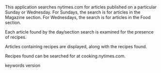 This application searches nytimes.com for articles published on a particular 
Sunday or Wednesday.  For Sundays, the search is for articles in the Magazine 
section.  For Wednesdays, the search is for articles in the Food section.

Each article found by the day/section search is examined for the presence of recipes.

Articles containing recipes are displayed, along with the recipes found.

Recipes found can be searched for at cooking.nytimes.com.

keywords version